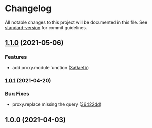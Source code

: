 # Changelog

All notable changes to this project will be documented in this file. See [standard-version](https://github.com/conventional-changelog/standard-version) for commit guidelines.

## [1.1.0](https://github.com/Val-istar-Guo/keq-proxy/compare/v1.0.1...v1.1.0) (2021-05-06)


### Features

* add proxy.module function ([3a0aefb](https://github.com/Val-istar-Guo/keq-proxy/commit/3a0aefbf3412c7ecee4e88648430bf6849f8dcee))

### [1.0.1](https://github.com/Val-istar-Guo/keq-proxy/compare/v1.0.0...v1.0.1) (2021-04-20)


### Bug Fixes

* proxy.replace missing the query ([36422dd](https://github.com/Val-istar-Guo/keq-proxy/commit/36422dd4972b91baede18f3618773fc89e9693f2))

## 1.0.0 (2021-04-03)
